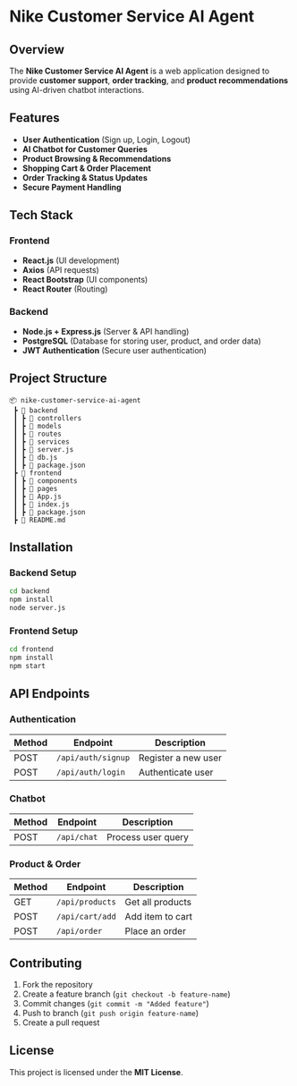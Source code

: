 # Nike Customer Service AI Agent

## Overview
The **Nike Customer Service AI Agent** is a web application designed to provide **customer support**, **order tracking**, and **product recommendations** using AI-driven chatbot interactions.

## Features
- **User Authentication** (Sign up, Login, Logout)
- **AI Chatbot for Customer Queries**
- **Product Browsing & Recommendations**
- **Shopping Cart & Order Placement**
- **Order Tracking & Status Updates**
- **Secure Payment Handling**

## Tech Stack
### **Frontend**
- **React.js** (UI development)
- **Axios** (API requests)
- **React Bootstrap** (UI components)
- **React Router** (Routing)

### **Backend**
- **Node.js + Express.js** (Server & API handling)
- **PostgreSQL** (Database for storing user, product, and order data)
- **JWT Authentication** (Secure user authentication)

## Project Structure
```
📦 nike-customer-service-ai-agent
 ┣ 📂 backend
 ┃ ┣ 📂 controllers
 ┃ ┣ 📂 models
 ┃ ┣ 📂 routes
 ┃ ┣ 📂 services
 ┃ ┣ 📜 server.js
 ┃ ┣ 📜 db.js
 ┃ ┣ 📜 package.json
 ┣ 📂 frontend
 ┃ ┣ 📂 components
 ┃ ┣ 📂 pages
 ┃ ┣ 📜 App.js
 ┃ ┣ 📜 index.js
 ┃ ┣ 📜 package.json
 ┣ 📜 README.md
```

## Installation
### **Backend Setup**
```sh
cd backend
npm install
node server.js
```

### **Frontend Setup**
```sh
cd frontend
npm install
npm start
```

## API Endpoints
### **Authentication**
| Method | Endpoint        | Description         |
|--------|----------------|---------------------|
| POST   | `/api/auth/signup` | Register a new user |
| POST   | `/api/auth/login`  | Authenticate user |

### **Chatbot**
| Method | Endpoint        | Description            |
|--------|----------------|------------------------|
| POST   | `/api/chat`    | Process user query |

### **Product & Order**
| Method | Endpoint        | Description            |
|--------|----------------|------------------------|
| GET    | `/api/products` | Get all products      |
| POST   | `/api/cart/add` | Add item to cart      |
| POST   | `/api/order`    | Place an order       |

## Contributing
1. Fork the repository
2. Create a feature branch (`git checkout -b feature-name`)
3. Commit changes (`git commit -m "Added feature"`)
4. Push to branch (`git push origin feature-name`)
5. Create a pull request

## License
This project is licensed under the **MIT License**.